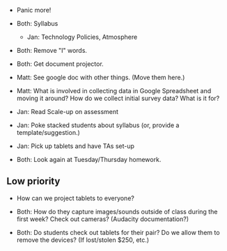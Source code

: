 * Panic more!

* Both: Syllabus
    * Jan: Technology Policies, Atmosphere
	
* Both: Remove "I" words.

* Both: Get document projector.
	
* Matt: See google doc with other things. (Move them here.)

* Matt: What is involved in collecting data in Google Spreadsheet and moving it around? How do we collect initial survey data? What is it for?

* Jan: Read Scale-up on assessment

* Jan: Poke stacked students about syllabus (or, provide a template/suggestion.)

* Jan: Pick up tablets and have TAs set-up

* Both: Look again at Tuesday/Thursday homework.

## Low priority

* How can we project tablets to everyone? 

* Both: How do they capture images/sounds outside of class during the first week? Check out cameras? (Audacity documentation?)

* Both: Do students check out tablets for their pair? Do we allow them to remove the devices? (If lost/stolen $250, etc.)  

